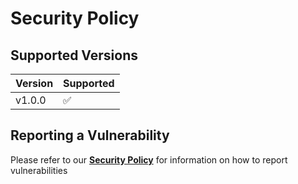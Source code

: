 # Security Policy

## Supported Versions

| Version     | Supported          |
| ----------- | ------------------ |
| v1.0.0  | :white_check_mark: |

## Reporting a Vulnerability

Please refer to our **[Security Policy](https://www.striae.org/security)** for information on how to report vulnerabilities
